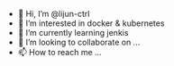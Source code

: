 - 👋 Hi, I’m @lijun-ctrl
- 👀 I’m interested in docker & kubernetes
-  🌱 I’m currently learning jenkis
- 💞️ I’m looking to collaborate on ...
- 📫 How to reach me ...

<!---
lijun-ctrl/lijun-ctrl is a ✨ special ✨ repository because its `README.md` (this file) appears on your GitHub profile.
You can click the Preview link to take a look at your changes.
--->
